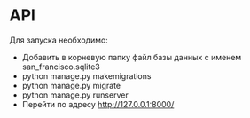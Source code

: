 # API
Для запуска необходимо:
  - Добавить в корневую папку файл базы данных с именем san_francisco.sqlite3
  - python manage.py makemigrations
  - python manage.py migrate
  - python manage.py runserver
  - Перейти по адресу http://127.0.0.1:8000/
